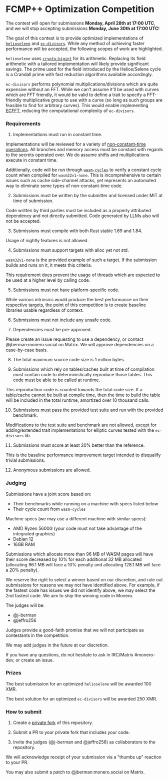 # FCMP++ Optimization Competition

The contest will open for submissions **Monday, April 28th at 17:00 UTC**, and
we will stop accepting submissions **Monday, June 30th at 17:00 UTC**!

The goal of this contest is to provide optimized implementations of
[`helioselene`](https://github.com/kayabaNerve/fcmp-plus-plus/tree/develop/crypto/helioselene)
and
[`ec-divisors`](https://github.com/kayabaNerve/fcmp-plus-plus/tree/develop/crypto/divisors).
While any method of achieving faster performance will be accepted, the
following scopes of work are highlighted.

`helioselene` uses
[`crypto-bigint`](https://github.com/RustCrypto/crypto-bigint) for its
arithmetic. Replacing its field arithmetic with a tailored implementation will
likely provide significant savings. The prime used for the field introduced by
the Helios/Selene cycle is a Crandall prime with fast reduction algorithms
available accordingly.

`ec-divisors` performs polynomial multiplications/divisions which are quite
expensive without an FFT. While we can't assume it'll be used with curves which
are FFT friendly, it would be valid to define a trait to specify a FFT-friendly
multiplicative group to use with a curve (so long as such groups are feasible
to find for arbitrary curves). This would enable implementing
[ECFFT](https://arxiv.org/abs/2107.08473), reducing the computational
complexity of `ec-divisors`.

### Requirements

1) Implementations must run in constant time.

Implementations will be reviewed for a variety of
[non-constant-time operations](https://bearssl.org/constanttime.html). All
branches and memory access must be constant with regards to the secrets
operated over. We do assume shifts and multiplications execute in constant
time.

Additionally, code will be run through
[`wasm-cycles`](https://github.com/j-berman/wasm-cycles/) to verify a
constant cycle count when compiled for `wasm32v1-none`. This is
incomprehensive to certain issues such as cache side-channel attacks, yet
represents an automated way to eliminate some types of non-constant-time code.

2) Submissions must be written by the submitter and licensed under MIT at time
of submission.

Code written by third parties must be included as a properly attributed
dependency and not directly submitted. Code generated by LLMs also will not be
accepted.

3) Submissions must compile with both Rust stable 1.69 and 1.84.

Usage of nightly features is not allowed.

4) Submissions must support targets with alloc yet not std.

`wasm32v1-none` is the provided example of such a target. If the
submission builds and runs on it, it meets this criteria.

This requirement does prevent the usage of threads which are expected to be
used at a higher level by calling code.

5) Submissions must not have platform-specific code.

While various intrinsics would produce the best performance on their respective
targets, the point of this competition is to create baseline libraries usable
regardless of context.

6) Submissions must not include any unsafe code.

7) Dependencies must be pre-approved.

Please create an issue requesting to use a dependency, or contact
@jberman:monero.social on Matrix. We will approve dependencies on a case-by-case
basis.

8) The total maximum source code size is 1 million bytes. 

9) Submissions which rely on tables/caches built at time of compilation must contain code
to deterministically reproduce those tables. This code must be able to be called at runtime.

This reproduction code is counted towards the total code size. If a table/cache cannot be built
at compile time, then the time to build the table will be included in the total runtime, amortized
over 10 thousand calls.

10) Submissions must pass the provided test suite and run with the provided
    benchmark.

Modifications to the test suite and benchmark are not allowed, except for
adding/extended trait implementations for elliptic curves tested with the
`ec-divisors` lib.

11) Submissions must score at least 20% better than the reference.

This is the baseline performance improvement target intended to disqualify
trivial submissions.

12) Anonymous submissions are allowed.

### Judging

Submissions have a joint score based on:

- Their benchmarks while running on a machine with specs listed below
- Their cycle count from `wasm-cycles`

Machine specs (we may use a different machine with similar specs):
- AMD Ryzen 5600G (your code must not take advantage of the integrated graphics)
- Debian 12
- 16GB RAM

Submissions which allocate more than 96 MB of WASM pages will have their score
decreased by 10% for each additional 32 MB allocated (allocating 96.1 MB will
face a 10% penalty and allocating 128.1 MB will face a 20% penalty).

We reserve the right to select a winner based on our discretion, and rule out
submissions for reasons we may not have identified above. For example, if the
fastest code has issues we did not identify above, we may select the 2nd fastest
code. We aim to ship the winning code in Monero.

The judges will be:

- @j-berman
- @jeffro256

Judges provide a good-faith promise that we will not participate as contestants
in the competition.

We may add judges in the future at our discretion.

If you have any questions, do not hesitate to ask in IRC/Matrix #monero-dev,
or create an issue.

### Prizes

The best submission for an optimized `helioselene` will be awarded 100 XMR.

The best solution for an optimized `ec-divisors` will be awarded 250 XMR.

### How to submit

1) Create a [private fork](https://gist.github.com/0xjac/85097472043b697ab57ba1b1c7530274) of this repository.

2) Submit a PR to your private fork that includes your code.

3) Invite the judges (@j-berman and @jeffro256) as collaborators to the
repository.

We will acknowledge receipt of your submission via a "thumbs up" reaction to
your PR.

You may also submit a patch to @jberman:monero.social on Matrix.
